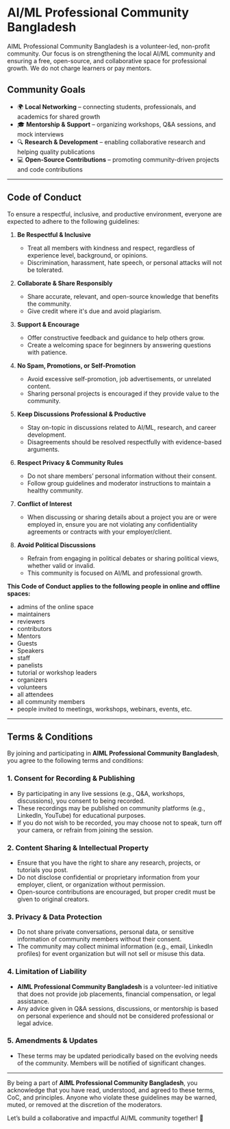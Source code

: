 # AI/ML Professional Community Bangladesh
AIML Professional Community Bangladesh is a volunteer-led, non-profit community. Our focus is on strengthening the local AI/ML community and ensuring a free, open-source, and collaborative space for professional growth. We do not charge learners or pay mentors. 

## **Community Goals**  
* 🌍 **Local Networking** – connecting students, professionals, and academics for shared growth
* 🎓 **Mentorship & Support** – organizing workshops, Q\&A sessions, and mock interviews
* 🔍 **Research & Development** – enabling collaborative research and helping quality publications
* 💻 **Open-Source Contributions** – promoting community-driven projects and code contributions
---

## **Code of Conduct**  
To ensure a respectful, inclusive, and productive environment, everyone are expected to adhere to the following guidelines:  

1. **Be Respectful & Inclusive**  
   - Treat all members with kindness and respect, regardless of experience level, background, or opinions.  
   - Discrimination, harassment, hate speech, or personal attacks will not be tolerated.  

2. **Collaborate & Share Responsibly**  
   - Share accurate, relevant, and open-source knowledge that benefits the community.  
   - Give credit where it's due and avoid plagiarism.  

3. **Support & Encourage**  
   - Offer constructive feedback and guidance to help others grow.  
   - Create a welcoming space for beginners by answering questions with patience.  

4. **No Spam, Promotions, or Self-Promotion**  
   - Avoid excessive self-promotion, job advertisements, or unrelated content.  
   - Sharing personal projects is encouraged if they provide value to the community.  

5. **Keep Discussions Professional & Productive**  
   - Stay on-topic in discussions related to AI/ML, research, and career development.  
   - Disagreements should be resolved respectfully with evidence-based arguments.  

6. **Respect Privacy & Community Rules**  
   - Do not share members’ personal information without their consent.  
   - Follow group guidelines and moderator instructions to maintain a healthy community.

7. **Conflict of Interest**
   - When discussing or sharing details about a project you are or were employed in, ensure you are not violating any confidentiality agreements or contracts with your employer/client.

8. **Avoid Political Discussions**
   - Refrain from engaging in political debates or sharing political views, whether valid or invalid.
   - This community is focused on AI/ML and professional growth.

**This Code of Conduct applies to the following people in online and offline spaces:**
- admins of the online space
- maintainers
- reviewers
- contributors
- Mentors
- Guests
- Speakers
- staff
- panelists
- tutorial or workshop leaders
- organizers
- volunteers
- all attendees
- all community members
- people invited to meetings, workshops, webinars, events, etc.

---

## **Terms & Conditions**  

By joining and participating in **AIML Professional Community Bangladesh**, you agree to the following terms and conditions:  

### **1. Consent for Recording & Publishing**  
- By participating in any live sessions (e.g., Q&A, workshops, discussions), you consent to being recorded.  
- These recordings may be published on community platforms (e.g., LinkedIn, YouTube) for educational purposes.  
- If you do not wish to be recorded, you may choose not to speak, turn off your camera, or refrain from joining the session.  

### **2. Content Sharing & Intellectual Property**  
- Ensure that you have the right to share any research, projects, or tutorials you post.  
- Do not disclose confidential or proprietary information from your employer, client, or organization without permission.  
- Open-source contributions are encouraged, but proper credit must be given to original creators.  

### **3. Privacy & Data Protection**  
- Do not share private conversations, personal data, or sensitive information of community members without their consent.  
- The community may collect minimal information (e.g., email, LinkedIn profiles) for event organization but will not sell or misuse this data.  

### **4. Limitation of Liability**  
- **AIML Professional Community Bangladesh** is a volunteer-led initiative that does not provide job placements, financial compensation, or legal assistance.  
- Any advice given in Q&A sessions, discussions, or mentorship is based on personal experience and should not be considered professional or legal advice.  

### **5. Amendments & Updates**  
- These terms may be updated periodically based on the evolving needs of the community. Members will be notified of significant changes.    

---

By being a part of **AIML Professional Community Bangladesh**, you acknowledge that you have read, understood, and agreed to these terms, CoC, and principles. Anyone who violate these guidelines may be warned, muted, or removed at the discretion of the moderators.  

Let’s build a collaborative and impactful AI/ML community together! 🚀  
